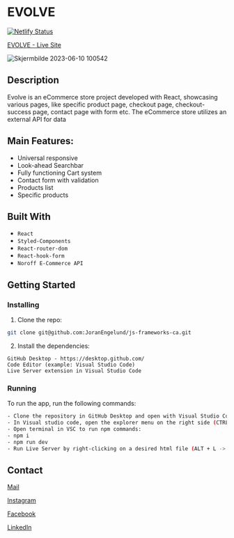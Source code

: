 # EVOLVE

[![Netlify Status](https://api.netlify.com/api/v1/badges/35a01c11-fca8-4152-9f0d-1db735cfbe71/deploy-status)](https://app.netlify.com/sites/evolve-ecommerce/deploys)

[EVOLVE - Live Site]([https://bid-it.netlify.app/index.html](https://evolve-ecommerce.netlify.app/))

![Skjermbilde 2023-06-10 100542](https://github.com/JoranEngelund/js-frameworks-ca/assets/56642663/67a63744-75c6-4635-9f8f-4d14045342c7)


## Description

Evolve is an eCommerce store project developed with React, showcasing various pages, like specific product page, checkout page, checkout-success page, contact page with form etc. The eCommerce store utilizes an external API for data

## Main Features:
- Universal responsive 
- Look-ahead Searchbar
- Fully functioning Cart system
- Contact form with validation
- Products list
- Specific products

## Built With

- ```React```
- ```Styled-Components```
- ```React-router-dom```
- ```React-hook-form```
- ```Noroff E-Commerce API```

## Getting Started

### Installing


1. Clone the repo:

```bash
git clone git@github.com:JoranEngelund/js-frameworks-ca.git

```

2. Install the dependencies:

```
GitHub Desktop - https://desktop.github.com/
Code Editor (example: Visual Studio Code)
Live Server extension in Visual Studio Code
```

### Running

To run the app, run the following commands:

```bash
- Clone the repository in GitHub Desktop and open with Visual Studio Code from the menu (CTRL + SHIFT + A)
- In Visual studio code, open the explorer menu on the right side (CTRL + SHIFT + E)
- Open terminal in VSC to run npm commands:
- npm i
- npm run dev
- Run Live Server by right-clicking on a desired html file (ALT + L -> ALT + O)
```

## Contact

[Mail](mailto:joranengelund@hotmail.com)

[Instagram](https://www.instagram.com/joranengelund/)

[Facebook](https://www.facebook.com/joranengelund)

[LinkedIn](https://www.linkedin.com/in/j%C3%B8ran-engelund-937649252/)
